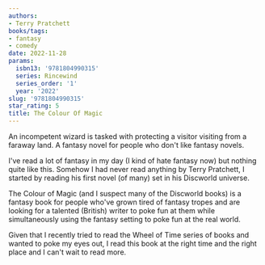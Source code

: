 ```yaml
---
authors:
- Terry Pratchett
books/tags:
- fantasy
- comedy
date: 2022-11-28
params:
  isbn13: '9781804990315'
  series: Rincewind
  series_order: '1'
  year: '2022'
slug: '9781804990315'
star_rating: 5
title: The Colour Of Magic
---
```


An incompetent wizard is tasked with protecting a visitor visiting from a faraway land. A fantasy novel for people who don't like fantasy novels.

<!--more-->

I've read a lot of fantasy in my day (I kind of hate fantasy now) but nothing quite like this. Somehow I had never read anything by Terry Pratchett, I started by reading his first novel (of many) set in his Discworld universe.

The Colour of Magic (and I suspect many of the Discworld books) is a fantasy book for people who've grown tired of fantasy tropes and are looking for a talented (British) writer to poke fun at them while simultaneously using the fantasy setting to poke fun at the real world.

Given that I recently tried to read the Wheel of Time series of books and wanted to poke my eyes out, I read this book at the right time and the right place and I can't wait to read more.